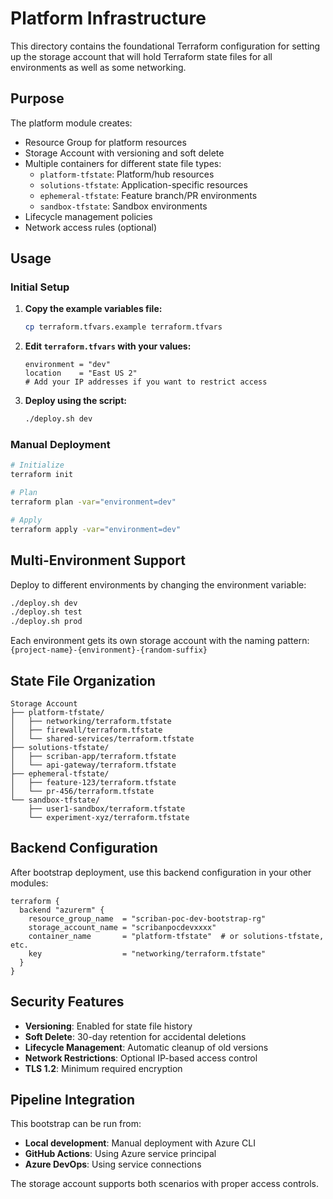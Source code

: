 # Platform Infrastructure

This directory contains the foundational Terraform configuration for setting up the storage account that will hold Terraform state files for all environments as well as some networking.

## Purpose

The platform module creates:
- Resource Group for platform resources
- Storage Account with versioning and soft delete
- Multiple containers for different state file types:
  - `platform-tfstate`: Platform/hub resources
  - `solutions-tfstate`: Application-specific resources
  - `ephemeral-tfstate`: Feature branch/PR environments
  - `sandbox-tfstate`: Sandbox environments
- Lifecycle management policies
- Network access rules (optional)

## Usage

### Initial Setup

1. **Copy the example variables file:**
   ```bash
   cp terraform.tfvars.example terraform.tfvars
   ```

2. **Edit `terraform.tfvars` with your values:**
   ```hcl
   environment = "dev"
   location    = "East US 2"
   # Add your IP addresses if you want to restrict access
   ```

3. **Deploy using the script:**
   ```bash
   ./deploy.sh dev
   ```

### Manual Deployment

```bash
# Initialize
terraform init

# Plan
terraform plan -var="environment=dev"

# Apply
terraform apply -var="environment=dev"
```

## Multi-Environment Support

Deploy to different environments by changing the environment variable:

```bash
./deploy.sh dev
./deploy.sh test
./deploy.sh prod
```

Each environment gets its own storage account with the naming pattern:
`{project-name}-{environment}-{random-suffix}`

## State File Organization

```
Storage Account
├── platform-tfstate/
│   ├── networking/terraform.tfstate
│   ├── firewall/terraform.tfstate
│   └── shared-services/terraform.tfstate
├── solutions-tfstate/
│   ├── scriban-app/terraform.tfstate
│   └── api-gateway/terraform.tfstate
├── ephemeral-tfstate/
│   ├── feature-123/terraform.tfstate
│   └── pr-456/terraform.tfstate
└── sandbox-tfstate/
    ├── user1-sandbox/terraform.tfstate
    └── experiment-xyz/terraform.tfstate
```

## Backend Configuration

After bootstrap deployment, use this backend configuration in your other modules:

```hcl
terraform {
  backend "azurerm" {
    resource_group_name  = "scriban-poc-dev-bootstrap-rg"
    storage_account_name = "scribanpocdevxxxx"
    container_name       = "platform-tfstate"  # or solutions-tfstate, etc.
    key                  = "networking/terraform.tfstate"
  }
}
```

## Security Features

- **Versioning**: Enabled for state file history
- **Soft Delete**: 30-day retention for accidental deletions
- **Lifecycle Management**: Automatic cleanup of old versions
- **Network Restrictions**: Optional IP-based access control
- **TLS 1.2**: Minimum required encryption

## Pipeline Integration

This bootstrap can be run from:
- **Local development**: Manual deployment with Azure CLI
- **GitHub Actions**: Using Azure service principal
- **Azure DevOps**: Using service connections

The storage account supports both scenarios with proper access controls.